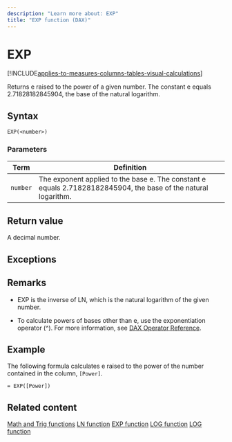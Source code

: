```yaml
---
description: "Learn more about: EXP"
title: "EXP function (DAX)"
---
```

# EXP

[!INCLUDE[applies-to-measures-columns-tables-visual-calculations](includes/applies-to-measures-columns-tables-visual-calculations.md)]

Returns e raised to the power of a given number. The constant e equals 2.71828182845904, the base of the natural logarithm.

## Syntax

```dax
EXP(<number>)
```

### Parameters

|Term|Definition|
|--------|--------------|
|`number`|The exponent applied to the base e. The constant e equals 2.71828182845904, the base of the natural logarithm.|

## Return value

A decimal number.

## Exceptions

## Remarks

- EXP is the inverse of LN, which is the natural logarithm of the given number.

- To calculate powers of bases other than e, use the exponentiation operator (^). For more information, see [DAX Operator Reference](dax-operator-reference.md).

## Example

The following formula calculates e raised to the power of the number contained in the column, `[Power]`.

```dax
= EXP([Power])
```

## Related content

[Math and Trig functions](math-and-trig-functions-dax.md)
[LN function](ln-function-dax.md)
[EXP function](exp-function-dax.md)
[LOG function](log-function-dax.md)
[LOG function](log-function-dax.md)
